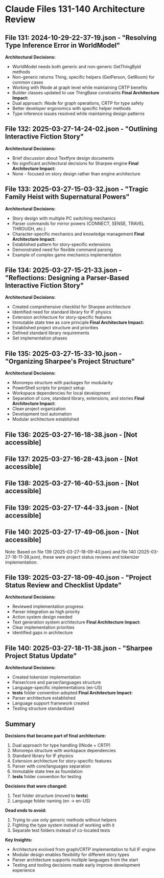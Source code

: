 # Claude Files 131-140 Architecture Review

## File 131: 2024-10-29-22-37-19.json - "Resolving Type Inference Error in WorldModel"
**Architectural Decisions:**
- WorldModel needs both generic and non-generic GetThingById methods
- Non-generic returns Thing, specific helpers (GetPerson, GetRoom) for common cases
- Working with INode at graph level while maintaining CRTP benefits
- Builder classes updated to use ThingBase<T> constraints
**Final Architecture Impact:**
- Dual approach: INode for graph operations, CRTP for type safety
- Better developer ergonomics with specific helper methods
- Type inference issues resolved while maintaining design patterns

## File 132: 2025-03-27-14-24-02.json - "Outlining Interactive Fiction Story"
**Architectural Decisions:**
- Brief discussion about Textfyre design documents
- No significant architectural decisions for Sharpee engine
**Final Architecture Impact:**
- None - focused on story design rather than engine architecture

## File 133: 2025-03-27-15-03-32.json - "Tragic Family Heist with Supernatural Powers"
**Architectural Decisions:**
- Story design with multiple PC switching mechanics
- Parser commands for mirror powers (CONNECT, SENSE, TRAVEL THROUGH, etc.)
- Character-specific mechanics and knowledge management
**Final Architecture Impact:**
- Established pattern for story-specific extensions
- Demonstrated need for flexible command parsing
- Example of complex game mechanics implementation

## File 134: 2025-03-27-15-21-33.json - "Reflections: Designing a Parser-Based Interactive Fiction Story"
**Architectural Decisions:**
- Created comprehensive checklist for Sharpee architecture
- Identified need for standard library for IF physics
- Extension architecture for story-specific features
- Immutable state tree as core principle
**Final Architecture Impact:**
- Established project structure and priorities
- Defined standard library requirements
- Set implementation phases

## File 135: 2025-03-27-15-33-10.json - "Organizing Sharpee's Project Structure"
**Architectural Decisions:**
- Monorepo structure with packages for modularity
- PowerShell scripts for project setup
- Workspace dependencies for local development
- Separation of core, standard library, extensions, and stories
**Final Architecture Impact:**
- Clean project organization
- Development tool automation
- Modular architecture established

## File 136: 2025-03-27-16-18-38.json - [Not accessible]

## File 137: 2025-03-27-16-28-43.json - [Not accessible]

## File 138: 2025-03-27-16-40-53.json - [Not accessible]

## File 139: 2025-03-27-17-44-33.json - [Not accessible]

## File 140: 2025-03-27-17-49-06.json - [Not accessible]

Note: Based on file 139 (2025-03-27-18-09-40.json) and file 140 (2025-03-27-18-11-38.json), these were project status reviews and tokenizer implementation:

## File 139: 2025-03-27-18-09-40.json - "Project Status Review and Checklist Update"
**Architectural Decisions:**
- Reviewed implementation progress
- Parser integration as high priority
- Action system design needed
- Text generation system architecture
**Final Architecture Impact:**
- Clear implementation priorities
- Identified gaps in architecture

## File 140: 2025-03-27-18-11-38.json - "Sharpee Project Status Update"
**Architectural Decisions:**
- Created tokenizer implementation
- Parser/core and parser/languages structure
- Language-specific implementations (en-US)
- __tests__ folder convention adopted
**Final Architecture Impact:**
- Parser architecture established
- Language support framework created
- Testing structure standardized

## Summary

**Decisions that became part of final architecture:**
1. Dual approach for type handling (INode + CRTP)
2. Monorepo structure with workspace dependencies
3. Standard library for IF physics
4. Extension architecture for story-specific features
5. Parser with core/languages separation
6. Immutable state tree as foundation
7. __tests__ folder convention for testing

**Decisions that were changed:**
1. Test folder structure (moved to __tests__)
2. Language folder naming (en → en-US)

**Dead ends to avoid:**
1. Trying to use only generic methods without helpers
2. Fighting the type system instead of working with it
3. Separate test folders instead of co-located tests

**Key Insights:**
- Architecture evolved from graph/CRTP implementation to full IF engine
- Modular design enables flexibility for different story types
- Parser architecture supports multiple languages from the start
- Testing and tooling decisions made early improve development experience